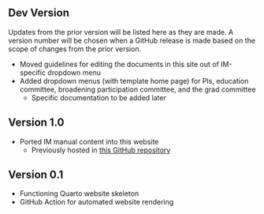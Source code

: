 ## Dev Version

Updates from the prior version will be listed here as they are made. A version number will be chosen when a GitHub release is made based on the scope of changes from the prior version.

- Moved guidelines for editing the documents in this site out of IM-specific dropdown menu
- Added dropdown menus (with template home page) for PIs, education committee, broadening participation committee, and the grad committee
    - Specific documentation to be added later

## Version 1.0

- Ported IM manual content into this website
    - Previously hosted in [this GitHub repository](https://github.com/lter/im-manual)

## Version 0.1

- Functioning Quarto website skeleton
- GitHub Action for automated website rendering
